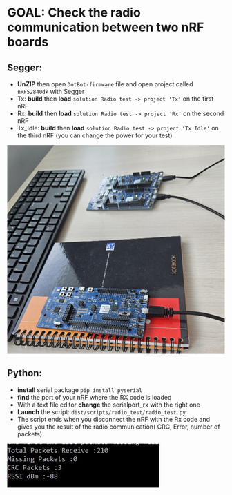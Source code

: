 # GOAL: Check the radio communication between two nRF boards

## Segger:
  * **UnZIP** then open `DotBot-firmware` file and open project called `nRF52840dk` with Segger
  * Tx: **build** then **load** `solution Radio test -> project 'Tx'` on the first nRF
  * Rx: **build** then **load** `solution Radio test -> project 'Rx'` on the second nRF
  * Tx_Idle: **build** then **load** `solution Radio test -> project 'Tx Idle'` on the third nRF (you can change the power for your test)

  ![Démo](../doc/sphinx/_static/images/radio_test_setup.jpg)
    
 ## Python:
  * **install** serial package `pip install pyserial`
  * **find** the port of your nRF where the RX code is loaded
  * With a text file editor **change** the serialport_rx with the right one
  * **Launch** the script: `dist/scripts/radio_test/radio_test.py`
  * The script ends when you disconnect the nRF with the Rx code and gives you the result of the radio communication( CRC, Error, number of packets)

  ![Python](../doc/sphinx/_static/images/radio_test_demo_python.jpg)
  